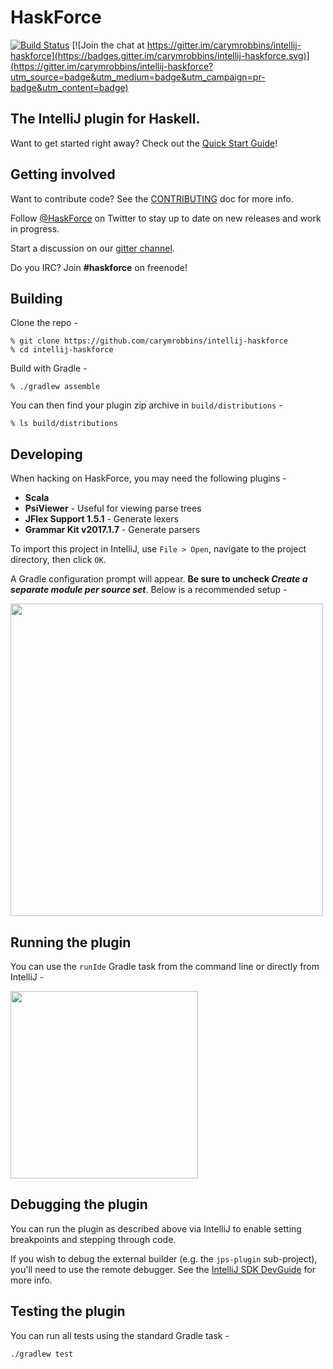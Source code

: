 # HaskForce

[![Build Status](https://travis-ci.com/carymrobbins/intellij-haskforce.svg?branch=master)](https://travis-ci.com/carymrobbins/intellij-haskforce)
[![Join the chat at https://gitter.im/carymrobbins/intellij-haskforce](https://badges.gitter.im/carymrobbins/intellij-haskforce.svg)](https://gitter.im/carymrobbins/intellij-haskforce?utm_source=badge&utm_medium=badge&utm_campaign=pr-badge&utm_content=badge)

## The IntelliJ plugin for Haskell.

Want to get started right away?  Check out the [Quick Start Guide](https://github.com/carymrobbins/intellij-haskforce/wiki/Quick-Start-Guide)!

## Getting involved

Want to contribute code?  See the [CONTRIBUTING](./CONTRIBUTING.md) doc for more info.

Follow [@HaskForce](https://twitter.com/haskforce) on Twitter to stay up to date
on new releases and work in progress.

Start a discussion on our [gitter channel](https://gitter.im/carymrobbins/intellij-haskforce).

Do you IRC?  Join **#haskforce** on freenode!

## Building

Clone the repo -

```
% git clone https://github.com/carymrobbins/intellij-haskforce
% cd intellij-haskforce
```

Build with Gradle -

```
% ./gradlew assemble
```

You can then find your plugin zip archive in `build/distributions` -

```
% ls build/distributions
```

## Developing

When hacking on HaskForce, you may need the following plugins -

* **Scala**
* **PsiViewer** - Useful for viewing parse trees
* **JFlex Support 1.5.1** - Generate lexers
* **Grammar Kit v2017.1.7** - Generate parsers

To import this project in IntelliJ, use `File > Open`, navigate to
the project directory, then click `OK`.

A Gradle configuration prompt will appear. **Be sure to uncheck
_Create a separate module per source set_**. Below is a recommended
setup -

<img src="resources/screenshots/intellij-gradle-import.png" width="500px"/>

## Running the plugin

You can use the `runIde` Gradle task from the command line or directly
from IntelliJ -

<img src="resources/screenshots/haskforce-gradle-runide.png" width="300px"/>

## Debugging the plugin

You can run the plugin as described above via IntelliJ to enable setting
breakpoints and stepping through code.

If you wish to debug the external builder (e.g. the `jps-plugin` sub-project),
you'll need to use the remote debugger.
See the [IntelliJ SDK DevGuide](http://www.jetbrains.org/intellij/sdk/docs/reference_guide/frameworks_and_external_apis/external_builder_api.html#debugging-a-plugin-for-external-builder)
for more info.

## Testing the plugin

You can run all tests using the standard Gradle task -

```
./gradlew test
```
